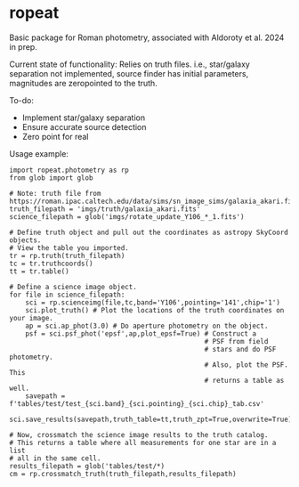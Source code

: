 # ropeat
Basic package for Roman photometry, associated with Aldoroty et al. 2024 in prep. 

Current state of functionality: Relies on truth files. i.e., star/galaxy separation not implemented, source finder has initial parameters, magnitudes are zeropointed to the truth. 

To-do: 
- Implement star/galaxy separation
- Ensure accurate source detection
- Zero point for real

Usage example:
```
import ropeat.photometry as rp
from glob import glob 

# Note: truth file from https://roman.ipac.caltech.edu/data/sims/sn_image_sims/galaxia_akari.fits.gz
truth_filepath = 'imgs/truth/galaxia_akari.fits'
science_filepath = glob('imgs/rotate_update_Y106_*_1.fits')

# Define truth object and pull out the coordinates as astropy SkyCoord objects.
# View the table you imported.
tr = rp.truth(truth_filepath)
tc = tr.truthcoords()
tt = tr.table()

# Define a science image object.
for file in science_filepath:
    sci = rp.scienceimg(file,tc,band='Y106',pointing='141',chip='1')
    sci.plot_truth() # Plot the locations of the truth coordinates on your image.
    ap = sci.ap_phot(3.0) # Do aperture photometry on the object.
    psf = sci.psf_phot('epsf',ap,plot_epsf=True) # Construct a
                                                 # PSF from field   
                                                 # stars and do PSF photometry. 
                                                 # Also, plot the PSF. This 
                                                 # returns a table as well. 
    savepath = f'tables/test/test_{sci.band}_{sci.pointing}_{sci.chip}_tab.csv'
    sci.save_results(savepath,truth_table=tt,truth_zpt=True,overwrite=True)

# Now, crossmatch the science image results to the truth catalog.
# This returns a table where all measurements for one star are in a list
# all in the same cell.
results_filepath = glob('tables/test/*)
cm = rp.crossmatch_truth(truth_filepath,results_filepath)
```